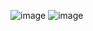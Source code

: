 ![image](https://github.com/Rahul-chaurasiya/Leetcode-Practice-Problem/assets/77222540/5ff848cf-a1da-4dee-ab57-513b2d65c523)
![image](https://github.com/Rahul-chaurasiya/Leetcode-Practice-Problem/assets/77222540/1e404667-0d45-4b6c-b9b7-53cd60093b9d)
